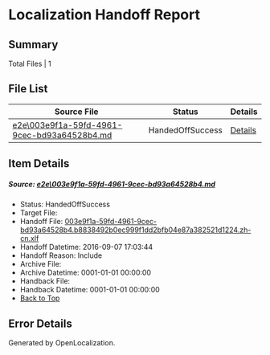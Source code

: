 # <a name='report-top'></a> Localization Handoff Report

## Summary
 Total Files | 1

## File List
 Source File | Status | Details 
 ----------- | ------ | ------- 
 [e2e\003e9f1a-59fd-4961-9cec-bd93a64528b4.md](https://github.com/OpenLocalizationTestOrg/ol-test0/blob/bd9695551b1ad4f4cf5f87a3c25920e05aafd22c/e2e/003e9f1a-59fd-4961-9cec-bd93a64528b4.md) | HandedOffSuccess | [Details](#64569dc7c09740e8210ca1c0037a3a93b515b7421)

## Item Details
##### <a name='64569dc7c09740e8210ca1c0037a3a93b515b7421'></a> Source: [e2e\003e9f1a-59fd-4961-9cec-bd93a64528b4.md](https://github.com/OpenLocalizationTestOrg/ol-test0/blob/bd9695551b1ad4f4cf5f87a3c25920e05aafd22c/e2e/003e9f1a-59fd-4961-9cec-bd93a64528b4.md)
* Status: HandedOffSuccess
* Target File: 
* Handoff File: [003e9f1a-59fd-4961-9cec-bd93a64528b4.b8838492b0ec999f1dd2bfb04e87a382521d1224.zh-cn.xlf](https://github.com/OpenLocalizationTestOrg/ol-test0-handoff/blob/1792ae6005d275a0b99017e37f25928b75a4e62b/ol-handoff/OpenLocalizationTestOrg/ol-test0-zhcn/ci/ht/003e9f1a-59fd-4961-9cec-bd93a64528b4.b8838492b0ec999f1dd2bfb04e87a382521d1224.zh-cn.xlf)
* Handoff Datetime: 2016-09-07 17:03:44
* Handoff Reason: Include
* Archive File: 
* Archive Datetime: 0001-01-01 00:00:00
* Handback File: 
* Handback Datetime: 0001-01-01 00:00:00
* [Back to Top](#report-top)


## Error Details

Generated by OpenLocalization.
